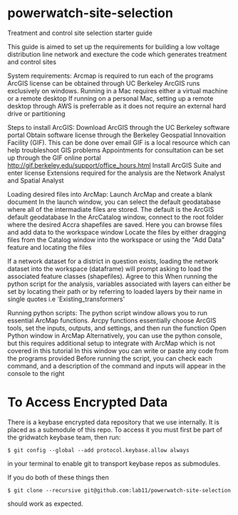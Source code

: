 # powerwatch-site-selection
Treatment and control site selection starter guide

This guide is aimed to set up the requirements for building a low voltage distribution line network and execture the code which generates treatment and control sites

System requirements:
Arcmap is required to run each of the programs
ArcGIS license can be obtained through UC Berkeley
ArcGIS runs exclusively on windows. Running in a Mac requires either a virtual machine or a remote desktop
If running on a personal Mac, setting up a remote desktop through AWS is preferrable as it does not require an external hard drive or partitioning


Steps to install ArcGIS:
Download ArcGIS through the UC Berkeley software portal
Obtain software license through the Berkeley Geospatial Innovaition Facility (GIF). This can be done over email
	GIF is a local resource which can help troubleshoot GIS problems
	Appointments for consultation can be set up through the GIF online portal http://gif.berkeley.edu/support/office_hours.html
Install ArcGIS Suite and enter license
Extensions required for the analysis are the Network Analyst and Spatial Analyst


Loading desired files into ArcMap:
Launch ArcMap and create a blank document
In the launch window, you can select the default geodatabase where all of the intermadiate files are stored. The default is the ArcGIS default geodatabase
In the ArcCatalog window, connect to the root folder where the desired Accra shapefiles are saved. Here you can browse files and add data to the workspace window
Locate the files by either dragging files from the Catalog window into the workspace or using the "Add Data" feature and locating the files

If a network dataset for a district in question exists, loading the network dataset into the workspace (dataframe) will prompt asking to load the associated feature classes (shapefiles). Agree to this
When running the python script for the analysis, variables associated with layers can either be set by locating their path or by referring to loaded layers by their name in single quotes i.e 'Existing_transformers'


Running python scripts:
The python script window allows you to run essential ArcMap functions. Arcpy functions essentially choose ArcGIS tools, set the inputs, outputs, and settings, and then run the function
Open Python window in ArcMap
Alternatively, you can use the python console, but this requires additional setup to integrate with ArcMap which is not covered in this tutorial
In this window you can write or paste any code from the programs provided
Before running the script, you can check each command, and a description of the command and inputs will appear in the console to the right

# To Access Encrypted Data

There is a keybase encrypted data repository that we use internally. It is
placed as a submodule of this repo. To access it you must first be part of the
gridwatch keybase team, then run:

```
$ git config --global --add protocol.keybase.allow always
```

in your terminal to enable git to transport keybase repos as submodules.

If you do both of these things then

```
$ git clone --recursive git@github.com:lab11/powerwatch-site-selection
```

should work as expected.
